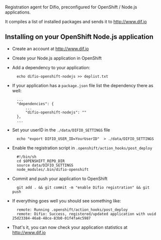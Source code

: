 Registration agent for Difio, preconfigured for OpenShift / Node.js
applications.

It compiles a list of installed packages and sends it to http://www.dif.io


Installing on your OpenShift Node.js application
----------------------------------------------

- Create an account at http://www.dif.io

- Create your Node.js application in OpenShift

- Add a dependency to your application:

        echo difio-openshift-nodejs >> deplist.txt

- If your application has a `package.json` file list the dependency there as well:

        ...
        "dependencies": {
            ...
            "difio-openshift-nodejs": ""
        },
        ...

- Set your userID in the `./data/DIFIO_SETTINGS` file

        echo "export DIFIO_USER_ID=YourUserID"  > ./data/DIFIO_SETTINGS

- Enable the registration script in `.openshift/action_hooks/post_deploy`

        #!/bin/sh
        cd $OPENSHIFT_REPO_DIR
        source data/DIFIO_SETTINGS
        node_modules/.bin/difio-openshift

- Commit and push your application to OpenShift

        git add . && git commit -m "enable Difio registration" && git push

- If everything goes well you should see something like:

        remote: Running .openshift/action_hooks/post_deploy
        remote: Difio: Success, registered/updated application with uuid 25d23384-46a8-48ce-83b0-01f4fa4c5987

- That's it, you can now check your application statistics at http://www.dif.io

